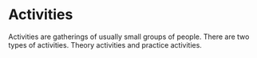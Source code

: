 # Activities

Activities are gatherings of usually small groups of people. There are two types of activities. Theory activities and practice activities.